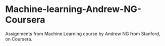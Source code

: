 # Machine-learning-Andrew-NG-Coursera

Assignments from Machine Learning course by Andrew NG from Stanford, on Coursera.
